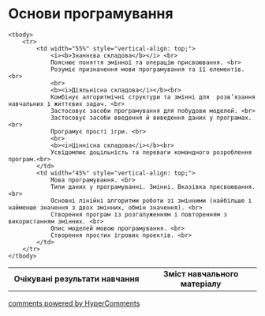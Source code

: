 <div id="hypercomments_widget" class="js-hypercomments-widget invisible"></div>

# Основи програмування

<table>
	<tr>
		<td width="55%" align="center">
			<b>Очікувані результати навчання</b>
		</td>
		<td width="45%" align="center">
			<b>Зміст навчального матеріалу</b>
		</td>
	</tr>

	<tbody>
		<tr>
			<td width="55%" style="vertical-align: top;">
				<i><b>Знаннєва складова</b></i> <br>
				Пояснює поняття змінної та операцію присвоювання. <br>
				Розуміє призначення мови програмування та її елементів. <br>
				<br>
				<b><i>Діяльнісна складова</i></b><br>
				Комбінує алгоритмічні структури та змінні для  розв’язання навчальних і життєвих задач. <br>
				Застосовує засоби програмування для побудови моделей. <br>
				Застосовує засоби введення й виведення даних у програмах. <br>
				Програмує прості ігри. <br>
				<br>
				<b><i>Ціннісна складова</i></b><br>
				Усвідомлює доцільність та переваги командного розроблення програм.<br>
			</td>
			<td width="45%" style="vertical-align: top;">
				Мова програмування. <br>
				Типи даних у програмуванні. Змінні. Вказівка присвоювання. <br>
				Основні лінійні алгоритми роботи зі змінними (найбільше і найменше значення з двох змінних, обмін значення). <br>
				Створення програм із розгалуженням і повторенням з використанням змінних. <br>
				Опис моделей мовою програмування. <br>
				Створення простих ігрових проектів. <br>
			</td>
		</tr>
	</tbody>
</table>

<div class="js-hypercomments-container">
<a href="http://hypercomments.com" class="hc-link" title="comments widget">comments powered by HyperComments</a>
</div>